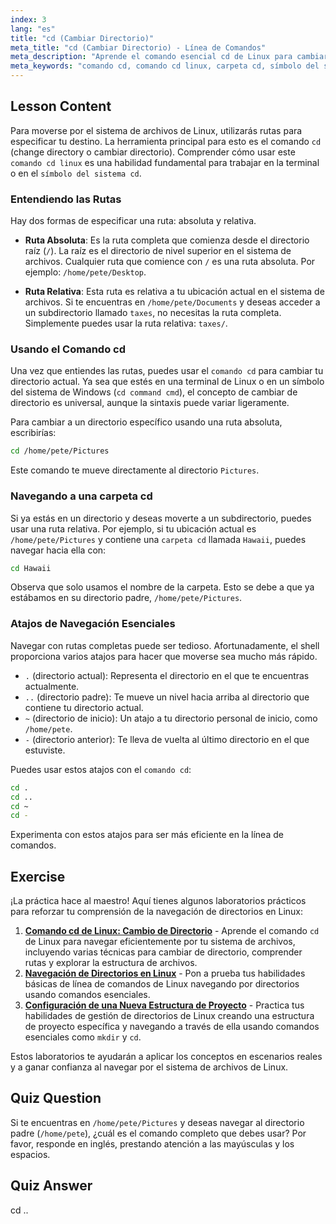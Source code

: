 ```yaml
---
index: 3
lang: "es"
title: "cd (Cambiar Directorio)"
meta_title: "cd (Cambiar Directorio) - Línea de Comandos"
meta_description: "Aprende el comando esencial cd de Linux para cambiar de directorio. Esta guía cubre el uso del comando cd en el símbolo del sistema, navegando a cualquier carpeta cd con rutas absolutas y relativas, y usando atajos útiles."
meta_keywords: "comando cd, comando cd linux, carpeta cd, símbolo del sistema cd, comando cd cmd, cambiar directorio, navegación linux, ruta absoluta, ruta relativa"
---
```


## Lesson Content

Para moverse por el sistema de archivos de Linux, utilizarás rutas para especificar tu destino. La herramienta principal para esto es el comando `cd` (change directory o cambiar directorio). Comprender cómo usar este `comando cd linux` es una habilidad fundamental para trabajar en la terminal o en el `símbolo del sistema cd`.

### Entendiendo las Rutas

Hay dos formas de especificar una ruta: absoluta y relativa.

- **Ruta Absoluta**: Es la ruta completa que comienza desde el directorio raíz (`/`). La raíz es el directorio de nivel superior en el sistema de archivos. Cualquier ruta que comience con `/` es una ruta absoluta. Por ejemplo: `/home/pete/Desktop`.

- **Ruta Relativa**: Esta ruta es relativa a tu ubicación actual en el sistema de archivos. Si te encuentras en `/home/pete/Documents` y deseas acceder a un subdirectorio llamado `taxes`, no necesitas la ruta completa. Simplemente puedes usar la ruta relativa: `taxes/`.

### Usando el Comando cd

Una vez que entiendes las rutas, puedes usar el `comando cd` para cambiar tu directorio actual. Ya sea que estés en una terminal de Linux o en un símbolo del sistema de Windows (`cd command cmd`), el concepto de cambiar de directorio es universal, aunque la sintaxis puede variar ligeramente.

Para cambiar a un directorio específico usando una ruta absoluta, escribirías:

```bash
cd /home/pete/Pictures
```

Este comando te mueve directamente al directorio `Pictures`.

### Navegando a una carpeta cd

Si ya estás en un directorio y deseas moverte a un subdirectorio, puedes usar una ruta relativa. Por ejemplo, si tu ubicación actual es `/home/pete/Pictures` y contiene una `carpeta cd` llamada `Hawaii`, puedes navegar hacia ella con:

```bash
cd Hawaii
```

Observa que solo usamos el nombre de la carpeta. Esto se debe a que ya estábamos en su directorio padre, `/home/pete/Pictures`.

### Atajos de Navegación Esenciales

Navegar con rutas completas puede ser tedioso. Afortunadamente, el shell proporciona varios atajos para hacer que moverse sea mucho más rápido.

- `.` (directorio actual): Representa el directorio en el que te encuentras actualmente.
- `..` (directorio padre): Te mueve un nivel hacia arriba al directorio que contiene tu directorio actual.
- `~` (directorio de inicio): Un atajo a tu directorio personal de inicio, como `/home/pete`.
- `-` (directorio anterior): Te lleva de vuelta al último directorio en el que estuviste.

Puedes usar estos atajos con el `comando cd`:

```bash
cd .
cd ..
cd ~
cd -
```

Experimenta con estos atajos para ser más eficiente en la línea de comandos.

## Exercise

¡La práctica hace al maestro! Aquí tienes algunos laboratorios prácticos para reforzar tu comprensión de la navegación de directorios en Linux:

1. **[Comando cd de Linux: Cambio de Directorio](https://labex.io/es/labs/linux-linux-cd-command-directory-changing-209733)** - Aprende el comando `cd` de Linux para navegar eficientemente por tu sistema de archivos, incluyendo varias técnicas para cambiar de directorio, comprender rutas y explorar la estructura de archivos.
2. **[Navegación de Directorios en Linux](https://labex.io/es/labs/linux-directory-navigation-387844)** - Pon a prueba tus habilidades básicas de línea de comandos de Linux navegando por directorios usando comandos esenciales.
3. **[Configuración de una Nueva Estructura de Proyecto](https://labex.io/es/labs/linux-setting-up-a-new-project-structure-387859)** - Practica tus habilidades de gestión de directorios de Linux creando una estructura de proyecto específica y navegando a través de ella usando comandos esenciales como `mkdir` y `cd`.

Estos laboratorios te ayudarán a aplicar los conceptos en escenarios reales y a ganar confianza al navegar por el sistema de archivos de Linux.

## Quiz Question

Si te encuentras en `/home/pete/Pictures` y deseas navegar al directorio padre (`/home/pete`), ¿cuál es el comando completo que debes usar? Por favor, responde en inglés, prestando atención a las mayúsculas y los espacios.

## Quiz Answer

cd ..
